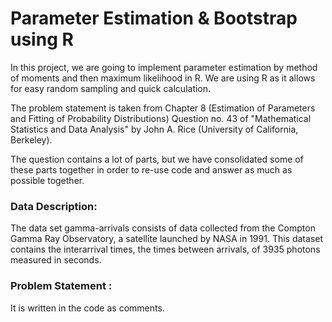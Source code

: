 # Parameter Estimation & Bootstrap using R

In this project, we are going to implement parameter estimation by method of moments and then maximum likelihood in R. We are using R as it allows for easy random sampling and quick calculation.

The problem statement is taken from Chapter 8 (Estimation of Parameters and Fitting of Probability Distributions) Question no. 43 of "Mathematical Statistics and Data Analysis" by John A. Rice (University of California, Berkeley). 

The question contains a lot of parts, but we have consolidated some of these parts together in order to re-use code and answer as much as possible together.
 

### Data Description:
The data set gamma-arrivals consists of data collected from the Compton Gamma Ray Observatory, a satellite launched by NASA in 1991. This dataset contains the interarrival times, the times between arrivals, of 3935 photons measured in seconds.


### Problem Statement : 

It is written in the code as comments.
